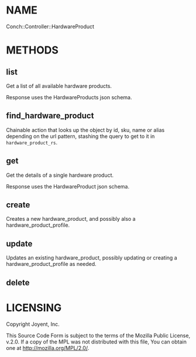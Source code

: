 # NAME

Conch::Controller::HardwareProduct

# METHODS

## list

Get a list of all available hardware products.

Response uses the HardwareProducts json schema.

## find\_hardware\_product

Chainable action that looks up the object by id, sku, name or alias depending on the url
pattern, stashing the query to get to it in `hardware_product_rs`.

## get

Get the details of a single hardware product.

Response uses the HardwareProduct json schema.

## create

Creates a new hardware\_product, and possibly also a hardware\_product\_profile.

## update

Updates an existing hardware\_product, possibly updating or creating a hardware\_product\_profile
as needed.

## delete

# LICENSING

Copyright Joyent, Inc.

This Source Code Form is subject to the terms of the Mozilla Public License,
v.2.0. If a copy of the MPL was not distributed with this file, You can obtain
one at http://mozilla.org/MPL/2.0/.

